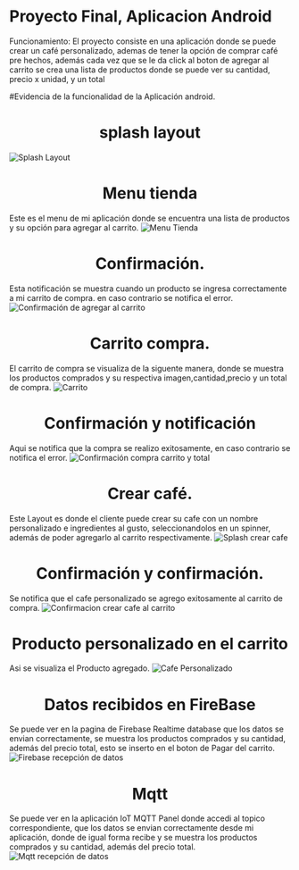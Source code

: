 # Proyecto Final, Aplicacion Android

Funcionamiento: El proyecto consiste en una aplicación donde se puede crear un café personalizado, ademas de tener la opción de comprar café pre hechos,
además cada vez que se le da click al boton de agregar al carrito se crea una lista de productos donde se puede ver su cantidad, precio x unidad, y un total

#Evidencia de la funcionalidad de la Aplicación android.

<h1 align="center"> splash layout </h1>

![Splash Layout](imagen/1.png)

<h1 align="center"> Menu tienda</h1>

Este es el menu de mi aplicación donde se encuentra una lista de productos y su opción para agregar al carrito.
![Menu Tienda](imagen/2.png)

<h1 align="center"> Confirmación. </h1>

Esta notificación se muestra cuando un producto se ingresa correctamente a mi carrito de compra. en caso contrario se notifica el error.
![Confirmación de agregar al carrito](imagen/3.png)

<h1 align="center"> Carrito compra. </h1>

El carrito de compra se visualiza de la siguente manera, donde se muestra los productos comprados y su respectiva imagen,cantidad,precio y
un total de compra.
![Carrito](imagen/4.png)

<h1 align="center"> Confirmación y notificación </h1>

Aqui se notifica que la compra se realizo exitosamente, en caso contrario se notifica el error.
![Confirmación compra carrito y total](imagen/5.png)

<h1 align="center"> Crear café. </h1>

Este Layout es donde el cliente puede crear su cafe con un nombre personalizado e ingredientes al gusto, seleccionandolos en un spinner,
además de poder agregarlo al carrito respectivamente.
![Splash crear cafe](imagen/6.png)

<h1 align="center"> Confirmación y confirmación. </h1>

Se notifica que el cafe personalizado se agrego exitosamente al carrito de compra.
![Confirmacion crear cafe al carrito](imagen/7.png)

<h1 align="center"> Producto personalizado en el carrito </h1>

Asi se visualiza el Producto agregado.
![Cafe Personalizado](imagen/8.png)

<h1 align="center"> Datos recibidos en FireBase </h1>

Se puede ver en la pagina de Firebase Realtime database que los datos se envian correctamente, se muestra los productos comprados y su cantidad, además del precio total, esto se inserto en el boton de Pagar del carrito.
![Firebase recepción de datos](imagen/9.png)

<h1 align="center"> Mqtt </h1>

Se puede ver en la aplicación IoT MQTT Panel donde accedi al topico correspondiente, que los datos se envian correctamente desde mi aplicación, donde de igual forma recibe y se muestra los productos comprados y su cantidad, además del precio total. 
![Mqtt recepción de datos](imagen/10.jpeg)

